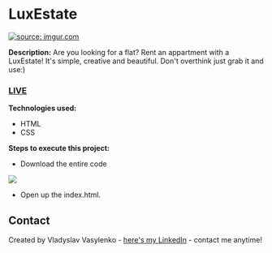 # LuxEstate
<a href="https://imgur.com/pzrh1ba"><img src="https://i.imgur.com/pzrh1ba.gif" title="source: imgur.com" /></a>

**Description:**
Are you looking for a flat? Rent an appartment with a LuxEstate! It's simple, creative and beautiful. Don't overthink just grab it and use:)
### [LIVE](https://vladyslav.github.io/LuxEstate/)
**Technologies used:**
 - HTML
 - CSS
 
 **Steps to execute this project:**
 - Download the entire code
 
![](https://i.imgur.com/mzqjgS4.png)
 - Open up the index.html.
 
## Contact
Created by Vladyslav Vasylenko - [here's my LinkedIn](https://www.linkedin.com/in/vladvasylenko/) - contact me anytime!
